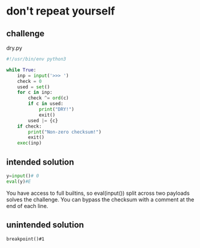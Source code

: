 # don't repeat yourself

## challenge

dry.py
```py
#!/usr/bin/env python3

while True:
    inp = input('>>> ')
    check = 0
    used = set()
    for c in inp:
        check ^= ord(c)
        if c in used:
            print("DRY!")
            exit()
        used |= {c}
    if check:
        print("Non-zero checksum!")
        exit()
    exec(inp)
```

## intended solution

```py
y=input()# 0
eval(y)#E
```

You have access to full builtins, so eval(input()) split across two payloads solves the challenge. You can bypass the checksum with a comment at the end of each line.

## unintended solution

`breakpoint()#1`
